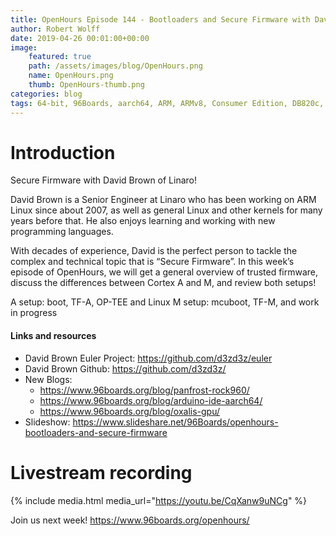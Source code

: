 ```yaml
---
title: OpenHours Episode 144 - Bootloaders and Secure Firmware with David Brown
author: Robert Wolff
date: 2019-04-26 00:01:00+00:00
image:
    featured: true
    path: /assets/images/blog/OpenHours.png
    name: OpenHours.png
    thumb: OpenHours-thumb.png
categories: blog
tags: 64-bit, 96Boards, aarch64, ARM, ARMv8, Consumer Edition, DB820c, Rock960, Hikey960, enterprise edition, product, single board computer, linaro, linux, open source, openhours, robert wolff, podcast, technology, tech, computer, hardware, software, groupgets, qwerty, embedded, crowd fund, mezzanine, community, firmware, bootloaders, security
---
```


# Introduction

Secure Firmware with David Brown of Linaro!

David Brown is a Senior Engineer at Linaro who has been working on ARM Linux since about 2007, as well as general Linux and other kernels for many years before that. He also enjoys learning and working with new programming languages.

With decades of experience, David is the perfect person to tackle the complex and technical topic that is “Secure Firmware”. In this week’s episode of OpenHours, we will get a general overview of trusted firmware, discuss the differences between Cortex A and M, and review both setups!

A setup: boot, TF-A, OP-TEE and Linux
M setup: mcuboot, TF-M, and work in progress

#### Links and resources

- David Brown Euler Project: https://github.com/d3zd3z/euler
- David Brown Github: https://github.com/d3zd3z/
- New Blogs:
   - https://www.96boards.org/blog/panfrost-rock960/
   - https://www.96boards.org/blog/arduino-ide-aarch64/
   - https://www.96boards.org/blog/oxalis-gpu/
- Slideshow: https://www.slideshare.net/96Boards/openhours-bootloaders-and-secure-firmware

# Livestream recording

{% include media.html media_url="https://youtu.be/CqXanw9uNCg" %}

Join us next week! https://www.96boards.org/openhours/